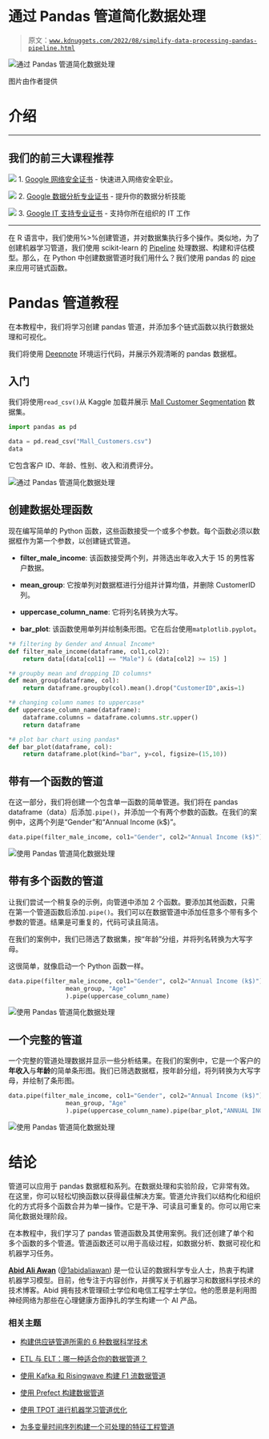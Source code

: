 # 通过 Pandas 管道简化数据处理

> 原文：[`www.kdnuggets.com/2022/08/simplify-data-processing-pandas-pipeline.html`](https://www.kdnuggets.com/2022/08/simplify-data-processing-pandas-pipeline.html)

![通过 Pandas 管道简化数据处理](img/dac07a1e2d0545f432c9878310efc11d.png)

图片由作者提供

# 介绍

* * *

## 我们的前三大课程推荐

![](img/0244c01ba9267c002ef39d4907e0b8fb.png) 1\. [Google 网络安全证书](https://www.kdnuggets.com/google-cybersecurity) - 快速进入网络安全职业。

![](img/e225c49c3c91745821c8c0368bf04711.png) 2\. [Google 数据分析专业证书](https://www.kdnuggets.com/google-data-analytics) - 提升你的数据分析技能

![](img/0244c01ba9267c002ef39d4907e0b8fb.png) 3\. [Google IT 支持专业证书](https://www.kdnuggets.com/google-itsupport) - 支持你所在组织的 IT 工作

* * *

在 R 语言中，我们使用%>%创建管道，并对数据集执行多个操作。类似地，为了创建机器学习管道，我们使用 scikit-learn 的 [Pipeline](https://scikit-learn.org/stable/modules/generated/sklearn.pipeline.Pipeline.html) 处理数据、构建和评估模型。那么，在 Python 中创建数据管道时我们用什么？我们使用 pandas 的 [pipe](https://pandas.pydata.org/pandas-docs/stable/reference/api/pandas.DataFrame.pipe.html) 来应用可链式函数。

# Pandas 管道教程

在本教程中，我们将学习创建 pandas 管道，并添加多个链式函数以执行数据处理和可视化。

我们将使用 [Deepnote](https://deepnote.com/) 环境运行代码，并展示外观清晰的 pandas 数据框。

## 入门

我们将使用`read_csv()`从 Kaggle 加载并展示 [Mall Customer Segmentation](https://www.kaggle.com/datasets/vjchoudhary7/customer-segmentation-tutorial-in-python) 数据集。

```py
import pandas as pd

data = pd.read_csv("Mall_Customers.csv")
data
```

它包含客户 ID、年龄、性别、收入和消费评分。

![通过 Pandas 管道简化数据处理](img/da71e40975b21df97bc1f9dad0076c89.png)

## 创建数据处理函数

现在编写简单的 Python 函数，这些函数接受一个或多个参数。每个函数必须以数据框作为第一个参数，以创建链式管道。

+   **filter_male_income**: 该函数接受两个列，并筛选出年收入大于 15 的男性客户数据。

+   **mean_group**: 它按单列对数据框进行分组并计算均值，并删除 CustomerID 列。

+   **uppercase_column_name**: 它将列名转换为大写。

+   **bar_plot**: 该函数使用单列并绘制条形图。它在后台使用`matplotlib.pyplot`。

```py
*# filtering by Gender and Annual Income*
def filter_male_income(dataframe, col1,col2):
    return data[(data[col1] == "Male") & (data[col2] >= 15) ]

*# groupby mean and dropping ID columns*
def mean_group(dataframe, col):
    return dataframe.groupby(col).mean().drop("CustomerID",axis=1)

*# changing column names to uppercase*
def uppercase_column_name(dataframe):
    dataframe.columns = dataframe.columns.str.upper()
    return dataframe 

*# plot bar chart using pandas*
def bar_plot(dataframe, col):
    return dataframe.plot(kind="bar", y=col, figsize=(15,10))
```

## 带有一个函数的管道

在这一部分，我们将创建一个包含单一函数的简单管道。我们将在 pandas dataframe（data）后添加`.pipe()`，并添加一个有两个参数的函数。在我们的案例中，这两个列是“Gender”和“Annual Income (k$)”。

```py
data.pipe(filter_male_income, col1="Gender", col2="Annual Income (k$)")
```

![使用 Pandas 管道简化数据处理](img/2a9097f1a48e73978843c5b1402ab086.png)

## 带有多个函数的管道

让我们尝试一个稍复杂的示例，向管道中添加 2 个函数。要添加其他函数，只需在第一个管道函数后添加`.pipe()`。我们可以在数据管道中添加任意多个带有多个参数的管道。结果是可重复的，代码可读且简洁。

在我们的案例中，我们已筛选了数据集，按“年龄”分组，并将列名转换为大写字母。

这很简单，就像启动一个 Python 函数一样。

```py
data.pipe(filter_male_income, col1="Gender", col2="Annual Income (k$)").pipe(
                mean_group, "Age"
                ).pipe(uppercase_column_name)
```

![使用 Pandas 管道简化数据处理](img/092e4c5a392d84645a3e41e1d38d9250.png)

## 一个完整的管道

一个完整的管道处理数据并显示一些分析结果。在我们的案例中，它是一个客户的**年收入**与**年龄**的简单条形图。我们已筛选数据框，按年龄分组，将列转换为大写字母，并绘制了条形图。

```py
data.pipe(filter_male_income, col1="Gender", col2="Annual Income (k$)").pipe(
                mean_group, "Age"
                ).pipe(uppercase_column_name).pipe(bar_plot,"ANNUAL INCOME (K$)")
```

![使用 Pandas 管道简化数据处理](img/d188b3a9a0daba7a0ce3edb355683486.png)

# 结论

管道可以应用于 pandas 数据框和系列。在数据处理和实验阶段，它非常有效。在这里，你可以轻松切换函数以获得最佳解决方案。管道允许我们以结构化和组织化的方式将多个函数合并为单一操作。它是干净、可读且可重复的。你可以用它来简化数据处理阶段。

在本教程中，我们学习了 pandas 管道函数及其使用案例。我们还创建了单个和多个函数的多个管道。管道函数还可以用于高级过程，如数据分析、数据可视化和机器学习任务。

**[Abid Ali Awan](https://www.polywork.com/kingabzpro)** ([@1abidaliawan](https://twitter.com/1abidaliawan)) 是一位认证的数据科学专业人士，热衷于构建机器学习模型。目前，他专注于内容创作，并撰写关于机器学习和数据科学技术的技术博客。Abid 拥有技术管理硕士学位和电信工程学士学位。他的愿景是利用图神经网络为那些在心理健康方面挣扎的学生构建一个 AI 产品。

### 相关主题

+   [构建供应链管道所需的 6 种数据科学技术](https://www.kdnuggets.com/2022/01/6-data-science-technologies-need-build-supply-chain-pipeline.html)

+   [ETL 与 ELT：哪一种适合你的数据管道？](https://www.kdnuggets.com/2023/03/etl-elt-one-right-data-pipeline.html)

+   [使用 Kafka 和 Risingwave 构建 F1 流数据管道](https://www.kdnuggets.com/building-a-formula-1-streaming-data-pipeline-with-kafka-and-risingwave)

+   [使用 Prefect 构建数据管道](https://www.kdnuggets.com/building-data-pipeline-with-prefect)

+   [使用 TPOT 进行机器学习管道优化](https://www.kdnuggets.com/2021/05/machine-learning-pipeline-optimization-tpot.html)

+   [为多变量时间序列构建一个可处理的特征工程管道](https://www.kdnuggets.com/2022/03/building-tractable-feature-engineering-pipeline-multivariate-time-series.html)
